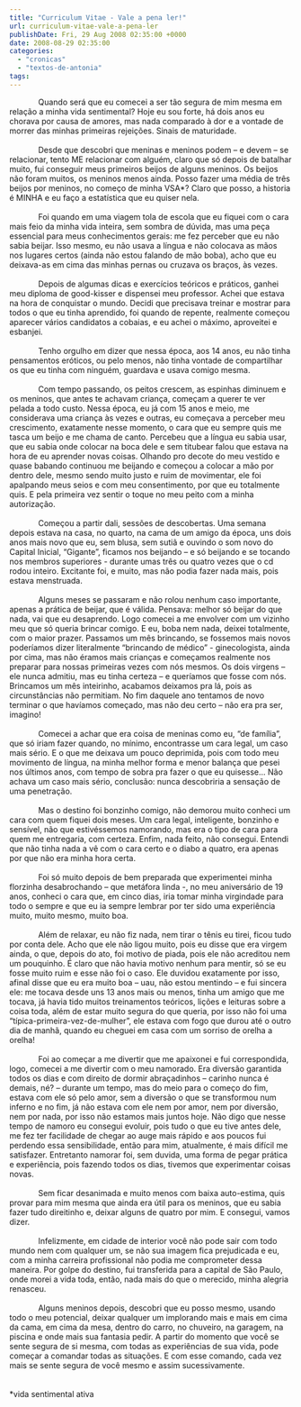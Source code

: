 ```yaml
---
title: "Curriculum Vitae - Vale a pena ler!"
url: curriculum-vitae-vale-a-pena-ler
publishDate: Fri, 29 Aug 2008 02:35:00 +0000
date: 2008-08-29 02:35:00
categories: 
  - "cronicas"
  - "textos-de-antonia"
tags: 
---
```

<div><span>             Quando será que eu comecei a ser tão segura de mim mesma em relação a minha vida sentimental? Hoje eu sou forte, há dois anos eu chorava por causa de amores, mas nada comparado à dor e a vontade de morrer das minhas primeiras rejeições. Sinais de maturidade.</span></div><span><div><span><br></span></div><span><div><span>             Desde que descobri que meninas e meninos podem – e devem – se relacionar, tento ME relacionar com alguém, claro que só depois de batalhar muito, fui conseguir meus primeiros beijos de alguns meninos. Os beijos não foram muitos, os meninos menos ainda. Posso fazer uma média de três beijos por meninos, no começo de minha VSA*? Claro que posso, a historia é MINHA e eu faço a estatística que eu quiser nela.</span></div><span><div><br></div><div>             Foi quando em uma viagem tola de escola que eu fiquei com o cara mais feio da minha vida inteira, sem sombra de dúvida, mas uma peça essencial para meus conhecimentos gerais: me fez perceber que eu não sabia beijar. Isso mesmo, eu não usava a língua e não colocava as mãos nos lugares certos (ainda não estou falando de mão boba), acho que eu deixava-as em cima das minhas pernas ou cruzava os braços, às vezes.</div><div><br></div><div>             Depois de algumas dicas e exercícios teóricos e práticos, ganhei meu diploma de good-kisser e dispensei meu professor. Achei que estava na hora de conquistar o mundo. Decidi que precisava treinar e mostrar para todos o que eu tinha aprendido, foi quando de repente, realmente começou aparecer vários candidatos a cobaias, e eu achei o máximo, aproveitei e esbanjei.</div><div><br></div><div>             Tenho orgulho em dizer que nessa época, aos 14 anos, eu não tinha pensamentos eróticos, ou pelo menos, não tinha vontade de compartilhar os que eu tinha com ninguém, guardava e usava comigo mesma.</div><div><br></div><div>             Com tempo passando, os peitos crescem, as espinhas diminuem e os meninos, que antes te achavam criança, começam a querer te ver pelada a todo custo. Nessa época, eu já com 15 anos e meio, me considerava uma criança às vezes e outras, eu começava a perceber meu crescimento, exatamente nesse momento, o cara que eu sempre quis me tasca um beijo e me chama de canto. Percebeu que a língua eu sabia usar, que eu sabia onde colocar na boca dele e sem titubear falou que estava na hora de eu aprender novas coisas. Olhando pro decote do meu vestido e quase babando continuou me beijando e começou a colocar a mão por dentro dele, mesmo sendo muito justo e ruim de movimentar, ele foi apalpando meus seios e com meu consentimento, por que eu totalmente quis. E pela primeira vez sentir o toque no meu peito com a minha autorização.</div><div><br></div><div>             Começou a partir dali, sessões de descobertas. Uma semana depois estava na casa, no quarto, na cama de um amigo da época, uns dois anos mais novo que eu, sem blusa, sem sutiã e ouvindo o som novo do Capital Inicial, “Gigante”, ficamos nos beijando – e só beijando e se tocando nos membros superiores - durante umas três ou quatro vezes que o cd rodou inteiro. Excitante foi, e muito, mas não podia fazer nada mais, pois estava menstruada.</div><div><br></div><div>             Alguns meses se passaram e não rolou nenhum caso importante, apenas a prática de beijar, que é válida. Pensava: melhor só beijar do que nada, vai que eu desaprendo. Logo comecei a me envolver com um vizinho meu que só queria brincar comigo. E eu, boba nem nada, deixei totalmente, com o maior prazer. Passamos um mês brincando, se fossemos mais novos poderíamos dizer literalmente “brincando de médico” - ginecologista, ainda por cima, mas não éramos mais crianças e começamos realmente nos preparar para nossas primeiras vezes com nós mesmos. Os dois virgens – ele nunca admitiu, mas eu tinha certeza – e queríamos que fosse com nós. Brincamos um mês inteirinho, acabamos deixamos pra lá, pois as circunstâncias não permitiam. No fim daquele ano tentamos de novo terminar o que havíamos começado, mas não deu certo – não era pra ser, imagino!</div><div><br></div><div>             Comecei a achar que era coisa de meninas como eu, “de família”, que só iriam fazer quando, no mínimo, encontrasse um cara legal, um caso mais sério. E o que me deixava um pouco deprimida, pois com todo meu movimento de língua, na minha melhor forma e menor balança que pesei nos últimos anos, com tempo de sobra pra fazer o que eu quisesse... Não achava um caso mais sério, conclusão: nunca descobriria a sensação de uma penetração.</div><div><br></div><div>             Mas o destino foi bonzinho comigo, não demorou muito conheci um cara com quem fiquei dois meses. Um cara legal, inteligente, bonzinho e sensível, não que estivéssemos namorando, mas era o tipo de cara para quem me entregaria, com certeza. Enfim, nada feito, não consegui. Entendi que não tinha nada a vê com o cara certo e o diabo a quatro, era apenas por que não era minha hora certa.</div><div><br></div><div>             Foi só muito depois de bem preparada que experimentei minha florzinha desabrochando – que metáfora linda -, no meu aniversário de 19 anos, conheci o cara que, em cinco dias, iria tomar minha virgindade para todo o sempre e que eu ia sempre lembrar por ter sido uma experiência muito, muito mesmo, muito boa.</div><div><br></div><div>             Além de relaxar, eu não fiz nada, nem tirar o tênis eu tirei, ficou tudo por conta dele. Acho que ele não ligou muito, pois eu disse que era virgem ainda, o que, depois do ato, foi motivo de piada, pois ele não acreditou nem um pouquinho. É claro que não havia motivo nenhum para mentir, só se eu fosse muito ruim e esse não foi o caso. Ele duvidou exatamente por isso, afinal disse que eu era muito boa – uau, não estou mentindo – e fui sincera ele: me tocava desde uns 13 anos mais ou menos, tinha um amigo que me tocava, já havia tido muitos treinamentos teóricos, lições e leituras sobre a coisa toda, além de estar muito segura do que queria, por isso não foi uma “típica-primeira-vez-de-mulher”, ele estava com fogo que durou até o outro dia de manhã, quando eu cheguei em casa com um sorriso de orelha a orelha!</div><div><br></div><div>             Foi ao começar a me divertir que me apaixonei e fui correspondida, logo, comecei a me divertir com o meu namorado. Era diversão garantida todos os dias e com direito de dormir abraçadinhos – carinho nunca é demais, né? – durante um tempo, mas do meio para o começo do fim, estava com ele só pelo amor, sem a diversão o que se transformou num inferno e no fim, já não estava com ele nem por amor, nem por diversão, nem por nada, por isso não estamos mais juntos hoje. Não digo que nesse tempo de namoro eu consegui evoluir, pois tudo o que eu tive antes dele, me fez ter facilidade de chegar ao auge mais rápido e aos poucos fui perdendo essa sensibilidade, então para mim, atualmente, é mais difícil me satisfazer. Entretanto namorar foi, sem duvida, uma forma de pegar prática e experiência, pois fazendo todos os dias, tivemos que experimentar coisas novas.</div><div><br></div><div>             Sem ficar desanimada e muito menos com baixa auto-estima, quis provar para mim mesma que ainda era útil para os meninos, que eu sabia fazer tudo direitinho e, deixar alguns de quatro por mim. E consegui, vamos dizer.</div><div><br></div><div>             Infelizmente, em cidade de interior você não pode sair com todo mundo nem com qualquer um, se não sua imagem fica prejudicada e eu, com a minha carreira profissional não podia me comprometer dessa maneira. Por golpe do destino, fui transferida para a capital de São Paulo, onde morei a vida toda, então, nada mais do que o merecido, minha alegria renasceu.</div><div><br></div><div>             Alguns meninos depois, descobri que eu posso mesmo, usando todo o meu potencial, deixar qualquer um implorando mais e mais em cima da cama, em cima da mesa, dentro do carro, no chuveiro, na garagem, na piscina e onde mais sua fantasia pedir. A partir do momento que você se sente segura de si mesma, com todas as experiências de sua vida, pode começar a comandar todas as situações. E com esse comando, cada vez mais se sente segura de você mesmo e assim sucessivamente.</div><div><br></div><div><br></div><div>*vida sentimental ativa</div></span></span></span><br><div><br></div><div><br></div>
